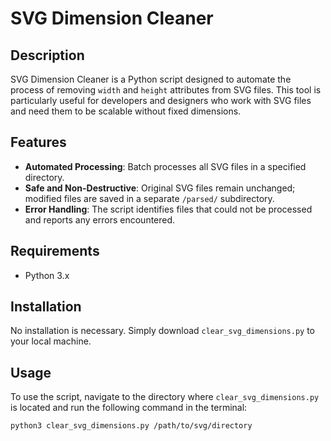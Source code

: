 # SVG Dimension Cleaner

## Description

SVG Dimension Cleaner is a Python script designed to automate the process of removing `width` and `height` attributes from SVG files. This tool is particularly useful for developers and designers who work with SVG files and need them to be scalable without fixed dimensions.

## Features

- **Automated Processing**: Batch processes all SVG files in a specified directory.
- **Safe and Non-Destructive**: Original SVG files remain unchanged; modified files are saved in a separate `/parsed/` subdirectory.
- **Error Handling**: The script identifies files that could not be processed and reports any errors encountered.

## Requirements

- Python 3.x

## Installation

No installation is necessary. Simply download `clear_svg_dimensions.py` to your local machine.

## Usage

To use the script, navigate to the directory where `clear_svg_dimensions.py` is located and run the following command in the terminal:

```bash
python3 clear_svg_dimensions.py /path/to/svg/directory
